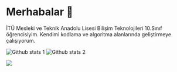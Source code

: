 <!--
**semihcanitez/semihcanitez** is a ✨ _special_ ✨ repository because its `README.md` (this file) appears on your GitHub profile.

Here are some ideas to get you started:

- 🔭 I’m currently working on ...
- 🌱 I’m currently learning ...
- 👯 I’m looking to collaborate on ...
- 🤔 I’m looking for help with ...
- 💬 Ask me about ...
- 📫 How to reach me: ...
- 😄 Pronouns: ...
- ⚡ Fun fact: ...
-->

# Merhabalar 👋

İTÜ Mesleki ve Teknik Anadolu Lisesi Bilişim Teknolojileri 10.Sınıf öğrencisiyim. Kendimi kodlama ve algoritma alanlarında geliştirmeye çalışıyorum.

![Github stats 1](https://github-readme-stats.vercel.app/api?username=semihcanitez&layout=compact&show_icons=true&theme=dracula)
![Github stats 2](https://github-readme-stats.vercel.app/api/top-langs/?username=semihcanitez&layout=compact&show_icons=true&theme=dracula)

<a href="https://www.linkedin.com/in/semihcanitez/"><img src="https://www.vectorlogo.zone/logos/linkedin/linkedin-ar21.svg"></a>
